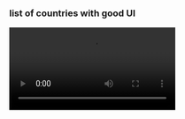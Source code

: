 ### list of countries with good UI
<video src="https://user-images.githubusercontent.com/92531202/151937175-07f2ba9d-5640-4699-9067-9d5a5fbcf71c.mp4"></video>

